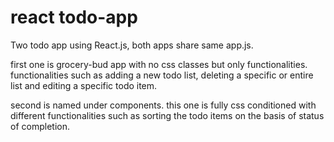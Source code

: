 # react todo-app
 Two todo app using React.js, both apps share same app.js. 
 
first one is grocery-bud app with no css classes but only functionalities. functionalities such as adding a new todo list, deleting a specific or entire list and editing a specific todo item.

second is named under components. this one is fully css conditioned with different functionalities such as sorting the todo items on the basis of status of completion. 
